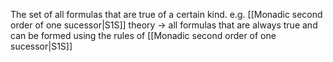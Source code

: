  The set of all formulas that are true of a certain kind.
 e.g. [[Monadic second order of one sucessor|S1S]] theory -> all formulas that are always true and can be formed using the rules of [[Monadic second order of one sucessor|S1S]]